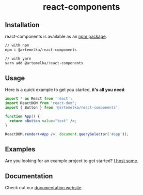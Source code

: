 <h1 align="center">react-components</h1>

## Installation
react-components is available as an [npm package](https://www.npmjs.com/package/@artemelka/react-components).

```sh
// with npm
npm i @artemelka/react-components

// with yarn
yarn add @artemelka/react-components
```

## Usage

Here is a quick example to get you started, **it's all you need**:

```jsx
import * as React from 'react';
import ReactDOM from 'react-dom';
import { Button } from '@artemelka/react-components';

function App() {
  return <Button value="text" />;
}

ReactDOM.render(<App />, document.querySelector('#app'));
```

## Examples

Are you looking for an example project to get started?
[I host some](http://www.uikit.artemelka.ru/).

## Documentation

Check out our [documentation website](http://www.uikit.artemelka.ru/).

